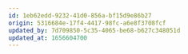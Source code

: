 ```yaml
---
id: 1eb62edd-9232-41d0-856a-bf15d9e86b27
origin: 5316684e-17f4-4417-98fc-a6e8f3708fcf
updated_by: 7d709850-5c35-4065-be68-b627c348051d
updated_at: 1656604700
---
```

